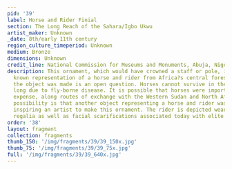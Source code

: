 ```yaml
---
pid: '39'
label: Horse and Rider Finial
section: The Long Reach of the Sahara/Igbo Ukwu
artist_maker: Unknown
_date: 8th/early 11th century
region_culture_timeperiod: Unknown
medium: Bronze
dimensions: Unknown
credit_line: National Commission for Museums and Monuments, Abuja, Nigeria, IR.350
description: This ornament, which would have crowned a staff or pole, is the earliest
  known representation of a horse and rider from Africa?s central forest region. How
  the object was made is an open question. Horses cannot survive in the forest for
  long due to fly-borne disease. It is possible that horses were imported, at great
  expense, along routes of exchange with the Western Sudan and North Africa. Another
  possibility is that another object representing a horse and rider was imported,
  inspiring an artist to make this ornament. The rider is depicted wearing beaded
  regalia as well as facial scarifications associated today with elite titleholders.
order: '38'
layout: fragment
collection: fragments
thumb_150: '/img/fragments/39/39_150x.jpg'
thumb_75: '/img/fragments/39/39_75x.jpg'
full: '/img/fragments/39/39_640x.jpg'
---
```

